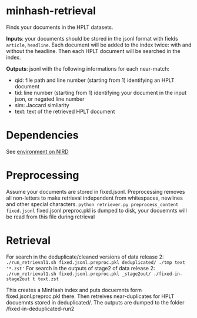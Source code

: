 # minhash-retrieval
Finds your documents in the HPLT datasets. 

**Inputs**: your documents should be stored in the jsonl format with fields ```article```, ```headline```.
Each document will be added to the index twice: with and without the headline. Then each HPLT document will be searched in the index.

**Outputs**: jsonl with the following informations for each near-match:
* qid: file path and line number (starting from 1) identifying an HPLT document
* tid: line number (starting from 1) identifying your document in the input json, or negated line number
* sim: Jaccard simliarity
* text: text of the retrieved HPLT document

# Dependencies
See [environment on NIRD](requirements_nird.lock)

# Preprocessing
Assume your documents are stored in fixed.jsonl. Preprocessing removes all non-letters to make retrieval independent from whitespaces, newlines and other special characters.
```python retriever.py preprocess_content fixed.jsonl```
fixed.jsonl.preproc.pkl is dumped to disk, your docuemnts will be read from this file during retrieval

# Retrieval
For search in the deduplicate/cleaned versions of data release 2:
```./run_retrieval1.sh fixed.jsonl.preproc.pkl deduplicated/ ./tmp text '*.zst'```
For search in the outputs of stage2 of data release 2:
```./run_retrieval1.sh fixed.jsonl.preproc.pkl _stage2out/ ./fixed-in-stage2out t text.zst```

This creates a MinHash index and puts docuemnts form fixed.jsonl.preproc.pkl there. Then retreives near-duplicates for HPLT docuemnts stored in deduplicated/. The outputs are dumped to the folder /fixed-in-deduplicated-run2
